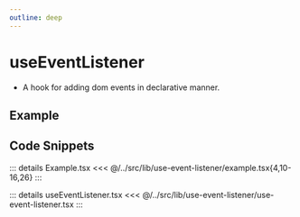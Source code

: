 ```yaml
---
outline: deep
---
```

# useEventListener

- A hook for adding dom events in declarative manner.


## Example


<div ref="el" />

<script setup>
import { createElement } from 'react'
import { createRoot } from 'react-dom/client'
import { ref, onMounted } from 'vue'
import Example from '../../src/lib/use-event-listener/example'
import {useEventListener} from '../../src/lib/use-event-listener/use-event-listener'

const el = ref()
onMounted(() => {
   const root = createRoot(el.value)
   root.render(createElement(Example, {}, null))
})
</script>

## Code Snippets

::: details Example.tsx
<<< @/../src/lib/use-event-listener/example.tsx{4,10-16,26}
:::

::: details useEventListener.tsx
<<< @/../src/lib/use-event-listener/use-event-listener.tsx
:::
